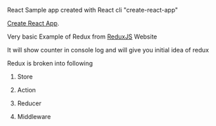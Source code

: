 React Sample app created with React cli "create-react-app"


[Create React App](https://github.com/facebookincubator/create-react-app).

Very basic Example of Redux from [ReduxJS](http://redux.js.org/) Website

It will show counter in console log and will give you initial idea of redux

Redux is broken into following

1) Store

2) Action

3) Reducer

4) Middleware

